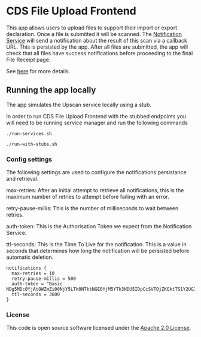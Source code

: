 
# CDS File Upload Frontend

This app allows users to upload files to support their import or export declaration. Once a file is submitted it will be scanned. 
The [Notification Service](https://github.com/hmrc/customs-notification) will send a notification about the result of this scan via a callback URL. This is persisted by the app. After all files are submitted, the app will check that all files have success notifications before proceeding to the final File Receipt page.

See [here](https://confluence.tools.tax.service.gov.uk/display/CD/Secure+File+Upload+UI+Service+-+Solution+Design) for more details.
 

## Running the app locally

The app simulates the Upscan service locally using a stub.


In order to run CDS File Upload Frontend with the stubbed endpoints you will need to be running service manager and run the following commands

```
./run-services.sh

./run-with-stubs.sh
```


### Config settings

The following settings are used to configure the notifications persistance and retrieval.

max-retries: After an initial attempt to retrieve all notifications, this is the maximum number of retries to attempt before failing with an error.

retry-pause-millis: This is the number of milliseconds to wait between retries.

auth-token: This is the Authorisation Token we expect from the Notification Service.

ttl-seconds: This is the Time To Live for the notification.  This is a value in seconds that determines how long the notification will be persisted before automatic deletion.
```
notifications {
  max-retries = 10
  retry-pause-millis = 500
  auth-token = "Basic NDg5MDc0YjAtOWZmZi00NjY5LTk0NTktNGE0YjM5YTk3NDU5IDpCcSVTOjZKQktTS1Y2UGI"
  ttl-seconds = 3600
}
```


### License

This code is open source software licensed under the [Apache 2.0 License]("http://www.apache.org/licenses/LICENSE-2.0.html").
